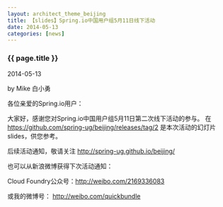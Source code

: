 ```yaml
---
layout: architect_theme_beijing
title: 【slides】Spring.io中国用户组5月11日线下活动
date: 2014-05-13
categories: [news]
---
```


### {{ page.title }}

<p class="meta">2014-05-13</p> by Mike 白小勇

各位亲爱的Spring.io用户：

大家好，感谢您对Spring.io中国用户组5月11日第二次线下活动的参与。
在 <https://github.com/spring-ug/beijing/releases/tag/2> 是本次活动的幻灯片slides，供您参考。

后续活动通知，敬请关注 http://spring-ug.github.io/beijing/


也可以从新浪微博获得下次活动通知：


Cloud Foundry公众号：http://weibo.com/2169336083


或我的微博号： http://weibo.com/quickbundle
